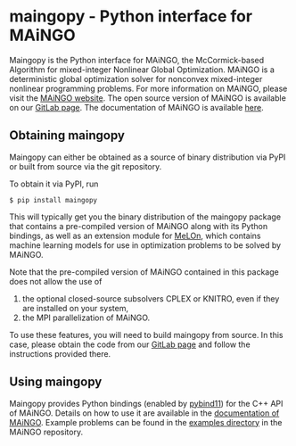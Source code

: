 # maingopy - Python interface for MAiNGO

Maingopy is the Python interface for MAiNGO, the McCormick-based Algorithm for mixed-integer Nonlinear Global Optimization.
MAiNGO is a deterministic global optimization solver for nonconvex mixed-integer nonlinear programming problems.
For more information on MAiNGO, please visit the [MAiNGO website](http://permalink.avt.rwth-aachen.de/?id=729717).
The open source version of MAiNGO is available on our [GitLab page](https://git.rwth-aachen.de/avt-svt/public/maingo).
The documentation of MAiNGO is available [here](https://avt-svt.pages.rwth-aachen.de/public/maingo).

## Obtaining maingopy

Maingopy can either be obtained as a source of binary distribution via PyPI or built from source via the git repository.

To obtain it via PyPI, run

    $ pip install maingopy

This will typically get you the binary distribution of the maingopy package that contains a pre-compiled version of MAiNGO along with its Python bindings, as well as an extension module for [MeLOn](https://git.rwth-aachen.de/avt-svt/public/melon), which contains machine learning models for use in optimization problems to be solved by MAiNGO.

Note that the pre-compiled version of MAiNGO contained in this package does not allow the use of 
1. the optional closed-source subsolvers CPLEX or KNITRO, even if they are installed on your system,
2. the MPI parallelization of MAiNGO.

To use these features, you will need to build maingopy from source. In this case, please obtain the code from our [GitLab page](https://git.rwth-aachen.de/avt-svt/public/maingo) and follow the instructions provided there.

## Using maingopy

Maingopy provides Python bindings (enabled by [pybind11](https://pybind11.readthedocs.io/en/stable/index.html)) for the C++ API of MAiNGO.
Details on how to use it are available in the [documentation of MAiNGO](https://avt-svt.pages.rwth-aachen.de/public/maingo).
Example problems can be found in the [examples directory](https://git.rwth-aachen.de/avt-svt/public/maingo/-/tree/master/examples) in the MAiNGO repository.
